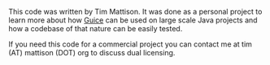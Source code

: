 This code was written by Tim Mattison.  It was done as a personal project to learn more about how [Guice](https://github.com/google/guice) can be used on large scale Java projects and how a codebase of that nature can be easily tested.

If you need this code for a commercial project you can contact me at tim (AT) mattison (DOT) org to discuss dual licensing.

